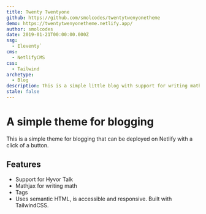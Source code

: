 ```yaml
---
title: Twenty Twentyone
github: https://github.com/smolcodes/twentytwenyonetheme
demo: https://twentytwenyonetheme.netlify.app/
author: smolcodes
date: 2019-01-21T00:00:00.000Z
ssg:
  - Eleventy`
cms:
  - NetlifyCMS
css:
  - Tailwind
archetype:
  - Blog
description: This is a simple little blog with support for writing math
stale: false
---
```


# A simple theme for blogging

This is a simple theme for blogging that can be deployed on Netlify with a click of a button.

## Features

* Support for Hyvor Talk
* Mathjax for writing math
* Tags   
* Uses semantic HTML, is accessible and responsive. Built with TailwindCSS.

